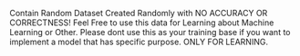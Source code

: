 Contain Random Dataset Created Randomly with NO ACCURACY OR CORRECTNESS! Feel Free to use this data for Learning about Machine Learning or Other. Please dont use this as your training base if you want to implement a model that has specific purpose. ONLY FOR LEARNING.
